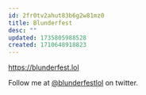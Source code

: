 ```yaml
---
id: 2fr0tv2ahut83b6g2w81mz0
title: Blunderfest
desc: ""
updated: 1735805988528
created: 1710648918823
---
```


https://blunderfest.lol

Follow me at [@blunderfestlol](https://twitter.com/blunderfestlol) on twitter.
